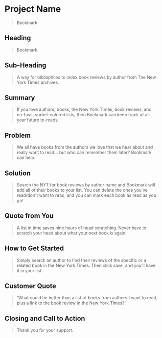 # Project Name #
  > Bookmark

## Heading ##
  > Bookmark

## Sub-Heading ##
  > A way for bibliophiles to index book reviews by author from The New York Times archives.

## Summary ##
  > If you love authors, books, the New York Times, book reviews, and no-fuss, sorbet-colored lists, then Bookmark can keep track of all your future to-reads.

## Problem ##
  > We all have books from the authors we love that we hear about and really want to read... but who can remember them later?  Bookmark can help.

## Solution ##
  > Search the NYT for book reviews by author name and Bookmark will add all of their books to your list.  You can delete the ones you've read/don't want to read, and you can mark each book as read as you go!

## Quote from You ##
  > A list in time saves nine hours of head scratching.  Never have to scratch your head about what your next book is again.

## How to Get Started ##
  > Simply search an author to find their reviews of the specific or a related book in the New York Times.  Then click save, and you'll have it in your list.

## Customer Quote ##
  > 'What could be better than a list of books from authors I want to read, plus a link to the book review in the New York Times?'

## Closing and Call to Action ##
  > Thank you for your support.
